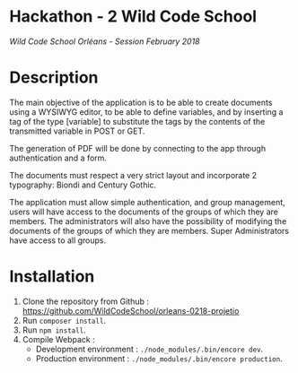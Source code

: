 # Hackathon - 2 Wild Code School
*Wild Code School Orléans - Session February 2018*

# Description

The main objective of the application is to be able to create documents using a WYSIWYG editor, to be able to define variables, and by inserting a tag of the type [variable] to substitute the tags by the contents of the transmitted variable in POST or GET.

The generation of PDF will be done by connecting to the app through authentication and a form.

The documents must respect a very strict layout and incorporate 2 typography: Biondi and Century Gothic.

The application must allow simple authentication, and group management, users will have access to the documents of the groups of which they are members. The administrators will also have the possibility of modifying the documents of the groups of which they are members. Super Administrators have access to all groups.

# Installation

1. Clone the repository from Github : https://github.com/WildCodeSchool/orleans-0218-projetio
2. Run `composer install`.
3. Run `npm install`.
4. Compile Webpack :
    - Development environment : `./node_modules/.bin/encore dev`.
    - Production environment : `./node_modules/.bin/encore production`.


